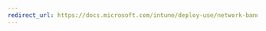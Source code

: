 ```yaml
---
redirect_url: https://docs.microsoft.com/intune/deploy-use/network-bandwidth-use#Requirements-firewalls-ports-and-domains
---
```

